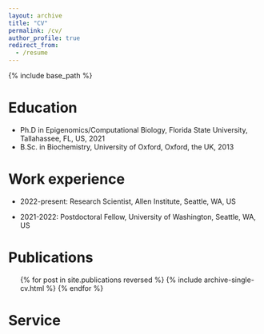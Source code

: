 ```yaml
---
layout: archive
title: "CV"
permalink: /cv/
author_profile: true
redirect_from:
  - /resume
---
```


{% include base_path %}

Education
======
* Ph.D in Epigenomics/Computational Biology, Florida State University, Tallahassee, FL, US, 2021
* B.Sc. in Biochemistry, University of Oxford, Oxford, the UK, 2013

Work experience
======
* 2022-present: Research Scientist, Allen Institute, Seattle, WA, US

* 2021-2022: Postdoctoral Fellow, University of Washington, Seattle, WA, US

Publications
======
  <ul>{% for post in site.publications reversed %}
    {% include archive-single-cv.html %}
  {% endfor %}</ul>

Service
======
